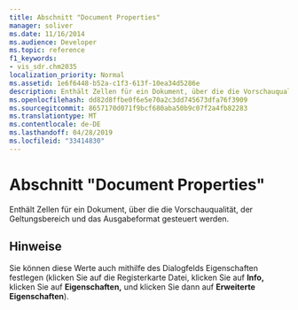 ```yaml
---
title: Abschnitt "Document Properties"
manager: soliver
ms.date: 11/16/2014
ms.audience: Developer
ms.topic: reference
f1_keywords:
- vis_sdr.chm2035
localization_priority: Normal
ms.assetid: 1e6f6448-b52a-c1f3-613f-10ea34d5286e
description: Enthält Zellen für ein Dokument, über die die Vorschauqualität, der Geltungsbereich und das Ausgabeformat gesteuert werden.
ms.openlocfilehash: dd82d8ffbe0f6e5e70a2c3dd745673dfa76f3909
ms.sourcegitcommit: 8657170d071f9bcf680aba50b9c07f2a4fb82283
ms.translationtype: MT
ms.contentlocale: de-DE
ms.lasthandoff: 04/28/2019
ms.locfileid: "33414830"
---
```

# <a name="document-properties-section"></a>Abschnitt "Document Properties"

Enthält Zellen für ein Dokument, über die die Vorschauqualität, der Geltungsbereich und das Ausgabeformat gesteuert werden.
  
## <a name="remarks"></a>Hinweise

 Sie können diese Werte auch  mithilfe des Dialogfelds Eigenschaften festlegen (klicken Sie auf die Registerkarte Datei, klicken Sie auf **Info,** klicken Sie auf **Eigenschaften,** und klicken Sie dann auf **Erweiterte Eigenschaften**). 
  

